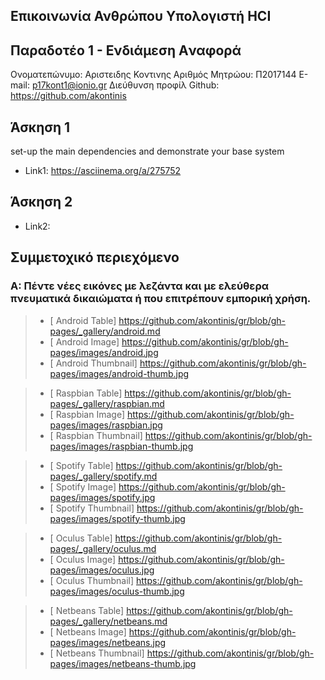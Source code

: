 ## Επικοινωνία Ανθρώπου Υπολογιστή HCI
## Παραδοτέο 1 - Ενδιάμεση Aναφορά

Ονοματεπώνυμο: Αριστειδης Κοντινης
Αριθμός Μητρώου: Π2017144
E-mail: p17kont1@ionio.gr
Διεύθυνση προφίλ Github: https://github.com/akontinis

## Άσκηση 1

set-up the main dependencies and demonstrate your base system

- Link1: https://asciinema.org/a/275752

## Άσκηση 2

- Link2: 




## **Συμμετοχικό περιεχόμενο**

### Α: Πέντε νέες εικόνες με λεζάντα και με ελεύθερα πνευματικά δικαιώματα ή που επιτρέπουν εμπορική χρήση.

> - [ Android Table] https://github.com/akontinis/gr/blob/gh-pages/_gallery/android.md
> - [ Android Image] https://github.com/akontinis/gr/blob/gh-pages/images/android.jpg
> - [ Android Thumbnail] https://github.com/akontinis/gr/blob/gh-pages/images/android-thumb.jpg


> - [ Raspbian Table] https://github.com/akontinis/gr/blob/gh-pages/_gallery/raspbian.md
> - [ Raspbian Image] https://github.com/akontinis/gr/blob/gh-pages/images/raspbian.jpg
> - [ Raspbian Thumbnail] https://github.com/akontinis/gr/blob/gh-pages/images/raspbian-thumb.jpg



> - [ Spotify Table] https://github.com/akontinis/gr/blob/gh-pages/_gallery/spotify.md
> - [ Spotify Image] https://github.com/akontinis/gr/blob/gh-pages/images/spotify.jpg
> - [ Spotify Thumbnail] https://github.com/akontinis/gr/blob/gh-pages/images/spotify-thumb.jpg


> - [ Oculus Table] https://github.com/akontinis/gr/blob/gh-pages/_gallery/oculus.md
> - [ Oculus Image] https://github.com/akontinis/gr/blob/gh-pages/images/oculus.jpg
> - [ Oculus Thumbnail] https://github.com/akontinis/gr/blob/gh-pages/images/oculus-thumb.jpg

> - [ Netbeans Table] https://github.com/akontinis/gr/blob/gh-pages/_gallery/netbeans.md
> - [ Netbeans Image] https://github.com/akontinis/gr/blob/gh-pages/images/netbeans.jpg
> - [ Netbeans Thumbnail] https://github.com/akontinis/gr/blob/gh-pages/images/netbeans-thumb.jpg


